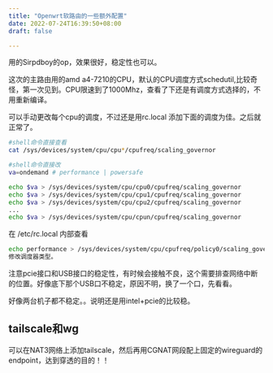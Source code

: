 ```yaml
---
title: "Openwrt软路由的一些额外配置"
date: 2022-07-24T16:39:50+08:00
draft: false	

---
```


用的Sirpdboy的op，效果很好，稳定性也可以。

这次的主路由用的amd a4-7210的CPU，默认的CPU调度方式schedutil,比较奇怪，第一次见到。CPU限速到了1000Mhz，查看了下还是有调度方式选择的，不用重新编译。

可以手动更改每个cpu的调度，不过还是用rc.local 添加下面的调度为佳。之后就正常了。

```Bash
#shell命令直接查看
cat /sys/devices/system/cpu/cpu*/cpufreq/scaling_governor

#shell命令直接改
va=ondemand # performance | powersafe

echo $va > /sys/devices/system/cpu/cpu0/cpufreq/scaling_governor
echo $va > /sys/devices/system/cpu/cpu1/cpufreq/scaling_governor
echo $va > /sys/devices/system/cpu/cpu2/cpufreq/scaling_governor
...
echo $va > /sys/devices/system/cpu/cpun/cpufreq/scaling_governor
```



在 /etc/rc.local 内部查看

```Bash
echo performance > /sys/devices/system/cpu/cpufreq/policy0/scaling_governor
修改调度器类型。
```



注意pcie接口和USB接口的稳定性，有时候会接触不良，这个需要排查网络中断的位置。好像底下那个USB口不稳定，原因不明，换了一个口，先看看。

好像两台机子都不稳定。。说明还是用intel+pcie的比较稳。



## tailscale和wg

可以在NAT3网络上添加tailscale，然后再用CGNAT网段配上固定的wireguard的endpoint，达到穿透的目的！！

